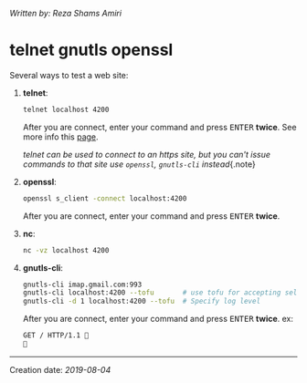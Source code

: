 _Written by: Reza Shams Amiri_
# telnet gnutls openssl

Several ways to test a web site:

1. **telnet**:
   ``` sh
   telnet localhost 4200
   ```
   After you are connect, enter your command and press <kbd>ENTER</kbd> **twice**. 
   See more info this [page][HBNID2H].
   
   _telnet can be used to connect to an https site, but you can't issue commands to that site use `openssl`, `gnutls-cli` instead_{.note}
3. **openssl**:
   ``` sh
   openssl s_client -connect localhost:4200
   ```
   After you are connect, enter your command and press <kbd>ENTER</kbd> **twice**. 
4. **nc**:
   ``` sh
   nc -vz localhost 4200
   ```
6. **gnutls-cli**:
   ``` sh
   gnutls-cli imap.gmail.com:993
   gnutls-cli localhost:4200 --tofu       # use tofu for accepting self signed certificate
   gnutls-cli -d 1 localhost:4200 --tofu  # Specify log level
   ```
   After you are connect, enter your command and press <kbd>ENTER</kbd> **twice**. ex:
   ``` sh
   GET / HTTP/1.1 
   
   ```


* * *
Creation date: _2019-08-04_

[HBNID2H]: http://blog.nullspace.io/day-208.html